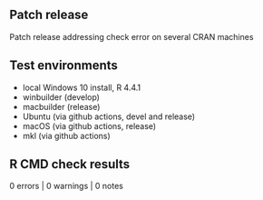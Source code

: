 ## Patch release

Patch release addressing check error on several CRAN machines

## Test environments

* local Windows 10 install, R 4.4.1
* winbuilder (develop)
* macbuilder (release)
* Ubuntu (via github actions, devel and release)
* macOS (via github actions, release)
* mkl (via github actions)

## R CMD check results

0 errors | 0 warnings | 0 notes
